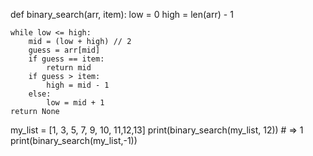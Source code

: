 def binary_search(arr, item):
    low = 0
    high = len(arr) - 1

    while low <= high:
        mid = (low + high) // 2
        guess = arr[mid]
        if guess == item:
            return mid
        if guess > item:
            high = mid - 1
        else:
            low = mid + 1
    return None

my_list = [1, 3, 5, 7, 9, 10, 11,12,13]
print(binary_search(my_list, 12))  # => 1
print(binary_search(my_list,-1))
